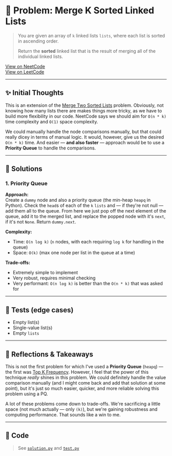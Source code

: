 # 🧠 Problem: Merge K Sorted Linked Lists

> You are given an array of `k` linked lists `lists`, where each list is sorted
> in ascending order.
> 
> Return the **sorted** linked list that is the result of merging all of the
> individual linked lists.

[View on NeetCode](https://neetcode.io/problems/merge-k-sorted-linked-lists/)  
[View on LeetCode](https://leetcode.com/problems/merge-k-sorted-lists/)

---

## ✨ Initial Thoughts

This is an extension of the [Merge Two Sorted
Lists](../20_merge_two_sorted_linked_lists/) problem. Obviously, not knowing how
many lists there are makes things more tricky, as we have to build more
flexibility in our code. NeetCode says we should aim for `O(n * k)` time
complexity and `O(1)` space complexity.

We could manually handle the node comparisons manually, but that could really
dicey in terms of manual logic. It would, however, give us the desired `O(n *
k)` time. And easier — **and also faster** — approach would be to use a
**Priority Queue** to handle the comparisons.

---

## 🚀 Solutions

### 1. Priority Queue

**Approach:**  
Create a `dummy` node and also a priority queue (the min-heap `heapq` in
Python). Check the `head`s of each of the `k` `lists` and — if they're not null
— add them all to the queue. From here we just pop off the next element of the
queue, add it to the merged list, and replace the popped node with it's `next`,
if it's not `None`. Return `dummy.next`.

**Complexity:**  
- Time: `O(n log k)` (`n` nodes, with each requiring `log k` for handling in the
  queue)
- Space: `O(k)` (max one node per list in the queue at a time)

**Trade-offs:**  
- Extremely simple to implement
- Very robust, requires minimal checking
- Very performant: `O(n log k)` is better than the `O(n * k)` that was asked for

---

## 🧪 Tests (edge cases)

- Empty list(s)
- Single-value list(s)
- Empty `lists`

---

## 📌 Reflections & Takeaways

This is not the first problem for which I've used a **Priority Queue** (`heapq`)
— the first was [Top K
Frequency](../../01_arrays_hashing/05_top_k_frequency/README.md). However, I
feel that the power of this technique *really* shines in this problem. We could
definitely handle the value comparison manually (and I might come back and add
that solution at some point), but it's just so much easier, quicker, and more
reliable solving this problem using a PQ.

A lot of these problems come down to trade-offs. We're sacrificing a little
space (not much actually — only `(k)`), but we're gaining robustness and
computing performance. That sounds like a win to me.

---

## 🧮 Code

> See [`solution.py`](./solution.py) and [`test.py`](./test.py)
